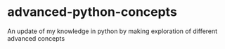 # advanced-python-concepts
An update of my knowledge in python by making exploration of different advanced concepts
